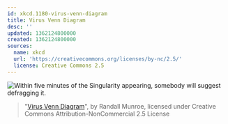 ```yaml
---
id: xkcd.1180-virus-venn-diagram
title: Virus Venn Diagram
desc: ''
updated: 1362124800000
created: 1362124800000
sources:
  name: xkcd
  url: 'https://creativecommons.org/licenses/by-nc/2.5/'
  license: Creative Commons 2.5
---
```

![Within five minutes of the Singularity appearing, somebody will suggest defragging it.](https://imgs.xkcd.com/comics/virus_venn_diagram.png)
> "[Virus Venn Diagram](https://xkcd.com/1180/)", by Randall Munroe, licensed under Creative Commons Attribution-NonCommercial 2.5 License
